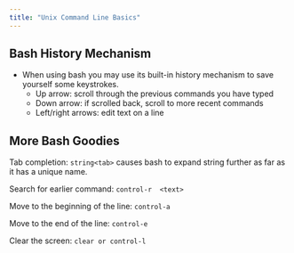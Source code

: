 ```yaml
---
title: "Unix Command Line Basics"
---
```


## Bash History Mechanism

- When using bash you may use its built-in history mechanism to save yourself some keystrokes.
  - Up arrow: scroll through the previous commands you have typed
  - Down arrow: if scrolled back, scroll to more recent commands
  - Left/right arrows: edit text on a line

## More Bash Goodies

Tab completion: `string<tab>` causes bash to expand string further as far as it has a unique name.

Search for earlier command: `control-r  <text>`

Move to the beginning of the line: `control-a`

Move to the end of the line: `control-e`

Clear the screen: `clear or control-l`
